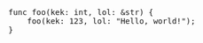<pre class="code-highlight undefined-theme">
<span class="keyword">func</span> <span class="variable">foo</span><span class="punctuation">(</span><span class="variable">kek</span><span class="separator">:</span> <span class="type">int</span><span class="separator">,</span> <span class="variable">lol</span><span class="separator">:</span> <span class="operator">&</span><span class="type">str</span><span class="punctuation">)</span> <span class="other">{</span>
<span class="other"> </span> <span class="other"> </span> <span class="variable">foo</span><span class="punctuation">(</span><span class="variable">kek</span><span class="separator">:</span> <span class="constant">123</span><span class="separator">,</span> <span class="variable">lol</span><span class="separator">:</span> <span class="string">"Hello, world!"</span><span class="punctuation">)</span><span class="terminator">;</span>
<span class="other">}</span>
</pre>